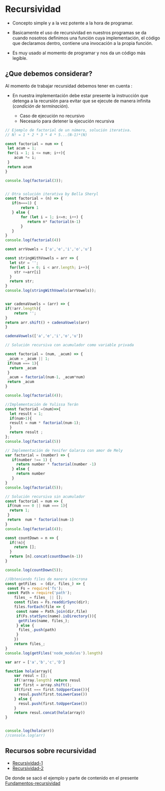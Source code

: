 # Recursividad

- Concepto simple y a la vez potente a la hora de programar.

- Basicamente el uso de recursividad en nuestros programas se da cuando nosotros definimos una función cuya implementación, el código que declaramos dentro, contiene una invocación a la propia función.

- Es muy usado al momento de programar y nos da un código más legible.

## ¿Que debemos considerar?

Al momento de trabajar recursidad debemos tener en cuenta :

- En nuestra implementación debe estar presente la instrucción que detenga a la recursión para evitar que se ejecute de manera infinita (*condición de terminación*).

  - Caso de ejecución no recursivo
  - Necesario para detener la ejecución recursiva

```js
// Ejemplo de factorial de un número, solución iterativa.
// N! = 1 * 2 * 3 * 4 * 5...(N-1)*(N)

const factorial = num => {
 let acum = 1;
 for(i = 1; i <= num; i++){
    acum *= i;
 }
 return acum
}

console.log(factorial(3));
```

```js

// Otra solución iterativa by Bella Sheryl
const factorial = (n) => {
   if(n===1) {
       return 1
   } else {
       for (let i = 1; i<=n; i++) {
          return n* factorial(n-1)
       }
   }
}
console.log(factorial(4))
```

```js
const arrVowels = ['a','e','i','o','u']

const stringWithVowels = arr => {
  let str = '';
  for(let i = 0; i < arr.length; i++){
    str +=arr[i]
  }
  return str;
}
console.log(stringWithVowels(arrVowels));
```

```js

var cadenaVowels = (arr) => {
if(!arr.length){
    return '';
}
return arr.shift() + cadenaVowels(arr)
}

cadenaVowels(['a','e','i','o','u'])
```

```js
// Solución recursiva con acumulador como variable privada

const factorial = (num, _acum) => {
 _acum = _acum || 1;
 if(num === 1){
  return _acum
 }
 _acum = factorial(num-1, _acum*num)
 return _acum
}

console.log(factorial(4));
```

```js
//Implementación de Yulissa Terán
const factorial =(num)=>{
  let result = 1;
  if(num>1){
  result = num * factorial(num-1);  
  }
  return result ;
};
console.log(factorial(5))
```

```js
// Implementación de Yenifer Galarza con amor de Mely
var factorial = (number) => {
   if(number !== 1) {
     return number * factorial(number -1)
   } else {
     return number
   }
}
console.log(factorial(5));
```

```js
// Solución recursiva sin acumulador
const factorial = num => {
 if(num === 0 || num === 1){
  return 1;
 }
 return  num * factorial(num-1)
}
console.log(factorial(4));
```

```js
const countDown = n => {
  if(!n){
    return [];
  }
  return [n].concat(countDown(n-1))
}

console.log(countDown(5));
```

```js
//Obteniendo files de manera síncrona
const getFiles  = (dir, files_) => {
 const Fs = require('fs');
 const Path = require('path');
    files_ = files_ || [];
    const files = Fs.readdirSync(dir);
    files.forEach(file => {
     const name = Path.join(dir,file)
     if(Fs.statSync(name).isDirectory()){
      getFiles(name, files_);
     } else {
      files_.push(path)
     }
    })
    return files_;
}
console.log(getFiles('node_modules').length)
```

```js
var arr = ['a','b','c','D']

function hola(array){
    var resul = [];
    if(!array.length) return resul
    var first = array.shift();
    if(first === first.toUpperCase()){
      resul.push(first.toLowerCase())
    } else {
      resul.push(first.toUpperCase()) 
    }
    return resul.concat(hola(array))
}


console.log(hola(arr))
//console.log(arr)
```

## Recursos sobre recursividad

- [Recursividad-1](https://medium.com/laboratoria-how-to/no-todo-es-iterar-cuando-la-recursividad-ataca-8d8fcdb529a)
- [Recursividad-2](https://medium.com/laboratoria-developers/recursi%C3%B3n-o-recursividad-ec8f1a359727)

De donde se sacó el ejemplo y parte de contenido en el presente [Fundamentos-recursividad](https://www.youtube.com/watch?v=YsFX7jf9Js4)